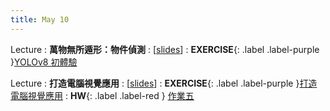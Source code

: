 ```yaml
---
title: May 10
---
```


Lecture
: **萬物無所遁形：物件偵測**
  : [[slides](https://docs.google.com/presentation/d/1VGtj-JjWyw9_7SLMtLroed5Y-L1FM24R4kLp7vsNHt0/edit?usp=sharing)]
: **EXERCISE**{: .label .label-purple }[YOLOv8 初體驗](https://colab.research.google.com/drive/1Suw9uZvyHv-MF5_tOZBf8MOQ8CbcKPeH?usp=sharing)

Lecture
: **打造電腦視覺應用**
  : [[slides](https://docs.google.com/presentation/d/1baDzBGse_cQNg1b_vMVjzUNXSuvOzwr_winObneaoOI/edit?usp=sharing)]
: **EXERCISE**{: .label .label-purple }[打造電腦視覺應用](https://colab.research.google.com/drive/1fQHWFGuxgKR5HhsV8hhQ_riIYT6d6t-z?usp=sharing)
: **HW**{: .label .label-red } [作業五](/2023/announcements/)

